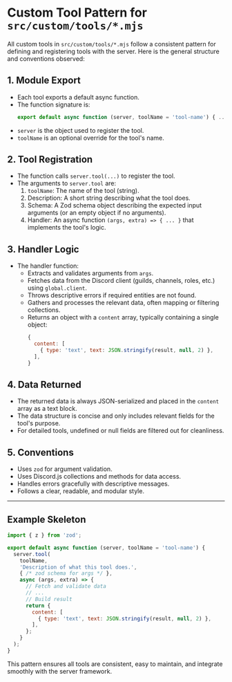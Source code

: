 # Custom Tool Pattern for `src/custom/tools/*.mjs`

All custom tools in `src/custom/tools/*.mjs` follow a consistent pattern for defining and registering tools with the server. Here is the general structure and conventions observed:

## 1. Module Export
- Each tool exports a default async function.
- The function signature is:
  ```js
  export default async function (server, toolName = 'tool-name') { ... }
  ```
- `server` is the object used to register the tool.
- `toolName` is an optional override for the tool's name.

## 2. Tool Registration
- The function calls `server.tool(...)` to register the tool.
- The arguments to `server.tool` are:
  1. `toolName`: The name of the tool (string).
  2. Description: A short string describing what the tool does.
  3. Schema: A Zod schema object describing the expected input arguments (or an empty object if no arguments).
  4. Handler: An async function `(args, extra) => { ... }` that implements the tool's logic.

## 3. Handler Logic
- The handler function:
  - Extracts and validates arguments from `args`.
  - Fetches data from the Discord client (guilds, channels, roles, etc.) using `global.client`.
  - Throws descriptive errors if required entities are not found.
  - Gathers and processes the relevant data, often mapping or filtering collections.
  - Returns an object with a `content` array, typically containing a single object:
    ```js
    {
      content: [
        { type: 'text', text: JSON.stringify(result, null, 2) },
      ],
    }
    ```

## 4. Data Returned
- The returned data is always JSON-serialized and placed in the `content` array as a text block.
- The data structure is concise and only includes relevant fields for the tool's purpose.
- For detailed tools, undefined or null fields are filtered out for cleanliness.

## 5. Conventions
- Uses `zod` for argument validation.
- Uses Discord.js collections and methods for data access.
- Handles errors gracefully with descriptive messages.
- Follows a clear, readable, and modular style.

---

## Example Skeleton
```js
import { z } from 'zod';

export default async function (server, toolName = 'tool-name') {
  server.tool(
    toolName,
    'Description of what this tool does.',
    { /* zod schema for args */ },
    async (args, extra) => {
      // Fetch and validate data
      // ...
      // Build result
      return {
        content: [
          { type: 'text', text: JSON.stringify(result, null, 2) },
        ],
      };
    }
  );
}
```

This pattern ensures all tools are consistent, easy to maintain, and integrate smoothly with the server framework.
